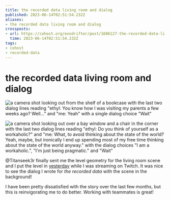 ```yaml
---
title: the recorded data living room and dialog
published: 2023-06-14T02:51:54.232Z
aliases:
- the recorded data living room and dialog
crossposts:
- url: https://cohost.org/exodrifter/post/1686127-the-recorded-data-li
  time: 2023-06-14T02:51:54.232Z
tags:
- cohost
- recorded-data
---
```


# the recorded data living room and dialog

<div class="image-grid">

![a camera shot looking out from the shelf of a bookcase with the last two dialog lines reading "ethyl: You know how I was visiting my parents a few weeks ago? Well..." and "me: Yeah" with a single dialog choice "Wait"](20230614025154-1.png)

![a camera shot looking out over a bay window and a chair in the corner with the last two dialog lines reading "ethyl: Do you think of yourself as a workaholic?" and "me: What, to avoid thinking about the state of the world? Yeah, maybe, but ironically I end up spending most of my free time thinking about the state of the world anyway." with the dialog choices "I am a workaholic.", "I'm just being pragmatic." and "Wait"](20230614025154-2.png)

</div>

@Titanseek3r finally sent me the level geometry for the living room scene and I put the level in [yesterday](https://vods.exodrifter.space/2023/06/14/0127) while I was streaming on Twitch. It was nice to see the dialog I wrote for _the recorded data_ with the scene in the background!

I have been pretty dissatisfied with the story over the last few months, but this is reinvigorating me to do better. Working with teammates is great!
